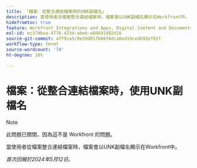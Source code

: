 ```yaml
---
title: 「檔案：從整合連結檔案時的UNK副檔名」
description: 當使用者從檔案整合連結檔案時，檔案會以UNK副檔名顯示在Workfront中。
hidefromtoc: true
feature: Workfront Integrations and Apps, Digital Content and Documents
exl-id: ec37dbaa-4776-423d-abeb-a88691d92d16
source-git-commit: aff9ca5c9e39d017b6676dca0ed19cedb92ef02f
workflow-type: tm+mt
source-wordcount: '74'
ht-degree: 16%

---
```


# 檔案：從整合連結檔案時，使用UNK副檔名

<!--WF and WFP-->

>[!NOTE]
>
>此問題已關閉，因為這不是 Workfront 的問題。

當使用者從檔案整合連結檔案時，檔案會以UNK副檔名顯示在Workfront中。

_首次回報於2024年5月12日。_
